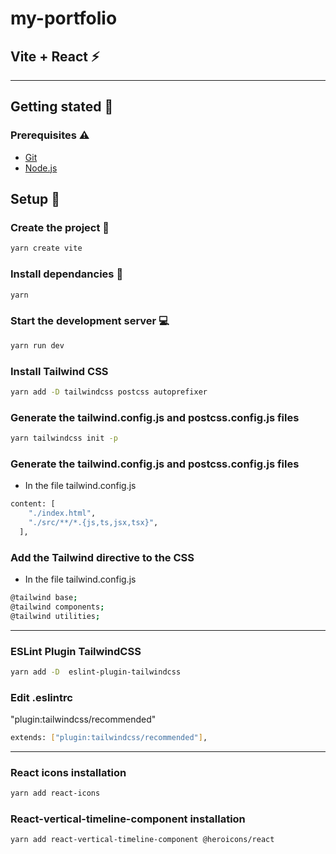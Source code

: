 # my-portfolio

## Vite + React ⚡️

---

## Getting stated 🚀

### Prerequisites ⚠️

-   [Git](https://git-scm.com)
-   [Node.js](https://nodejs.org/en/download/)

## Setup 🔧

### Create the project 📂

```bash
yarn create vite
```

### Install dependancies 📓

```bash
yarn
```

### Start the development server 💻

```bash
yarn run dev
```

### Install Tailwind CSS

```bash
yarn add -D tailwindcss postcss autoprefixer
```

### Generate the tailwind.config.js and postcss.config.js files

```bash
yarn tailwindcss init -p
```

### Generate the tailwind.config.js and postcss.config.js files

-   In the file tailwind.config.js

```bash
content: [
    "./index.html",
    "./src/**/*.{js,ts,jsx,tsx}",
  ],
```

### Add the Tailwind directive to the CSS

-   In the file tailwind.config.js

```bash
@tailwind base;
@tailwind components;
@tailwind utilities;
```

---

### ESLint Plugin TailwindCSS

```bash
yarn add -D  eslint-plugin-tailwindcss
```

### Edit .eslintrc

"plugin:tailwindcss/recommended"

```bash
extends: ["plugin:tailwindcss/recommended"],
```

---

### React icons installation

```bash
yarn add react-icons
```

### React-vertical-timeline-component installation

```bash
yarn add react-vertical-timeline-component @heroicons/react
```
